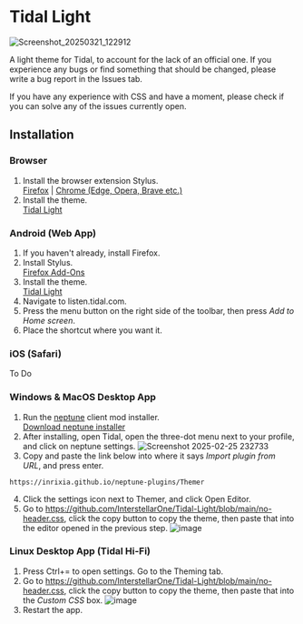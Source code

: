 # Tidal Light
![Screenshot_20250321_122912](https://github.com/user-attachments/assets/5353aef2-521b-4e1e-b9fc-b40adc4389cb)


A light theme for Tidal, to account for the lack of an official one. If you experience any bugs or find something that should be changed, please write a bug report in the Issues tab.

If you have any experience with CSS and have a moment, please check if you can solve any of the issues currently open.

## Installation
### Browser
1. Install the browser extension Stylus. \
[Firefox](https://addons.mozilla.org/en-CA/firefox/addon/styl-us/) | [Chrome (Edge, Opera, Brave etc.)](https://chromewebstore.google.com/detail/stylus/clngdbkpkpeebahjckkjfobafhncgmne)
2. Install the theme. \
   [Tidal Light](https://userstyles.world/style/21068/tidal-light)

### Android (Web App)
1. If you haven't already, install Firefox.
2. Install Stylus.\
   [Firefox Add-Ons](https://addons.mozilla.org/en-CA/android/addon/styl-us/)
3. Install the theme. \
   [Tidal Light](https://userstyles.world/style/21068/tidal-light)
4. Navigate to listen.tidal.com.
5. Press the menu button on the right side of the toolbar, then press *Add to Home screen*.
6. Place the shortcut where you want it.

### iOS (Safari)
To Do

### Windows & MacOS Desktop App
1. Run the [neptune](https://github.com/uwu/neptune) client mod installer. \
[Download neptune installer](https://github.com/uwu/neptune-installer/releases)
2. After installing, open Tidal, open the three-dot menu next to your profile, and click on neptune settings.
   ![Screenshot 2025-02-25 232733](https://github.com/user-attachments/assets/08bdf429-78ce-4b27-ae89-64be867ec6ae)
3. Copy and paste the link below into where it says _Import plugin from URL_, and press enter.
```
https://inrixia.github.io/neptune-plugins/Themer
```
4. Click the settings icon next to Themer, and click Open Editor.
5. Go to https://github.com/InterstellarOne/Tidal-Light/blob/main/no-header.css, click the copy button to copy the theme, then paste that into the editor opened in the previous step.
![image](https://github.com/user-attachments/assets/7f37ba29-8cc5-4268-940b-b38daf636213)

### Linux Desktop App (Tidal Hi-Fi)
1. Press Ctrl+= to open settings. Go to the Theming tab.
2. Go to https://github.com/InterstellarOne/Tidal-Light/blob/main/no-header.css, click the copy button to copy the theme, then paste that into the _Custom CSS_ box.
![image](https://github.com/user-attachments/assets/7f37ba29-8cc5-4268-940b-b38daf636213)
3. Restart the app.

